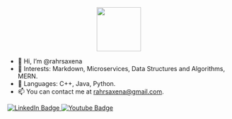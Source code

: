 <div id="header" align="center">
  <img src="https://media.giphy.com/media/M9gbBd9nbDrOTu1Mqx/giphy.gif" width="100"/>
</div>




- 👋 Hi, I’m @rahrsaxena
- 👀 Interests: Markdown, Microservices, Data Structures and Algorithms, MERN.
- 🌱 Languages: C++, Java, Python.
- 📫 You can contact me at rahrsaxena@gmail.com.

<div id="badges">
  <a href="https://www.linkedin.com/in/rahsaxena/">
    <img src="https://img.shields.io/badge/LinkedIn-blue?style=for-the-badge&logo=linkedin&logoColor=white" alt="LinkedIn Badge"/>
  </a>
  <a href="https://www.youtube.com/channel/UCxYoHmif7OLjcoMkfB1BuCg">
    <img src="https://img.shields.io/badge/YouTube-red?style=for-the-badge&logo=youtube&logoColor=white" alt="Youtube Badge"/>
  </a>
</div>

<!---
rahrsaxena/rahrsaxena is a ✨ special ✨ repository because its `README.md` (this file) appears on your GitHub profile.
You can click the Preview link to take a look at your changes.
--->
